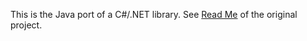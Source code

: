 This is the Java port of a C#/.NET library. 
See [Read Me](https://github.com/Lokad/lokad-flatfiles/blob/master/README.md) of the original project.
